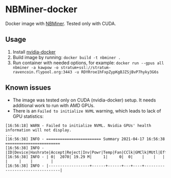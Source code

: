 # NBMiner-docker
Docker image with [NBMiner](https://github.com/NebuTech/NBMiner).
Tested only with CUDA.

## Usage
1. Install [nvidia-docker](https://docs.nvidia.com/datacenter/cloud-native/container-toolkit/install-guide.html#docker)
2. Build image by running: `docker build -t nbminer .`
3. Run container with needed options, for example: `docker run --gpus all nbminer -a kawpow -o stratum+ssl://stratum-ravencoin.flypool.org:3443 -u RDYRroe1hFxpZypKgBJZSjBvP7hyky3G6s`

## Known issues
* The image was tested only on CUDA (nvidia-docker) setup. It needs additional work to run with AMD GPUs.
* There is an `Failed to initialize NVML` warning, which leads to lack of GPU statistics:
```
[16:56:18] WARN - Failed to initialize NVML. Nvidia GPUs' health information will not display.
...
[16:56:38] INFO - ======================== Summary 2021-04-17 16:56:38 ========================
[16:56:38] INFO - |ID|Device|Hashrate|Accept|Reject|Inv|Powr|Temp|Fan|CClk|GMClk|MUtl|Eff/Watt|
[16:56:38] INFO - | 0|  2070| 19.29 M|     1|     0|  0|    |    |   |    |     |    |        |
[16:56:38] INFO - |------------------+------+------+---+----+---------------------------------|
```
